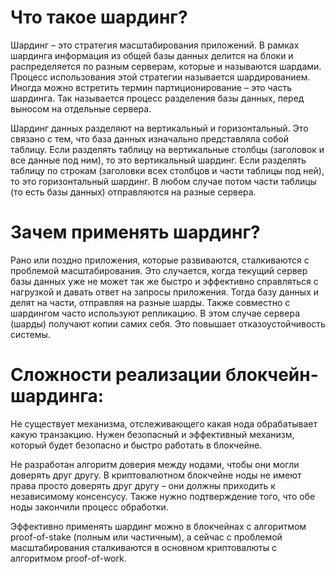 # Что такое шардинг?
Шардинг – это стратегия масштабирования приложений. В рамках шардинга информация из общей базы данных делится на блоки и распределяется по разным серверам, которые и называются шардами. Процесс использования этой стратегии называется шардированием. Иногда можно встретить термин партиционирование – это часть шардинга. Так называется процесс разделения базы данных, перед выносом на отдельные сервера.

Шардинг данных разделяют на вертикальный и горизонтальный. Это связано с тем, что база данных изначально представляла собой таблицу. Если разделять таблицу на вертикальные столбцы (заголовок и все данные под ним), то это вертикальный шардинг. Если разделять таблицу по строкам (заголовки всех столбцов и части таблицы под ней), то это горизонтальный шардинг. В любом случае потом части таблицы (то есть базы данных) отправляются на разные сервера.

# Зачем применять шардинг?
Рано или поздно приложения, которые развиваются, сталкиваются с проблемой масштабирования. Это случается, когда текущий сервер базы данных уже не может так же быстро и эффективно справляться с нагрузкой и давать ответ на запросы приложения. Тогда базу данных и делят на части, отправляя на разные шарды. Также совместно с шардингом часто используют репликацию. В этом случае сервера (шарды) получают копии самих себя. Это повышает отказоустойчивость системы.

# Сложности реализации блокчейн-шардинга:
Не существует механизма, отслеживающего какая нода обрабатывает какую транзакцию. Нужен безопасный и эффективный механизм, который будет безопасно и быстро работать в блокчейне.

Не разработан алгоритм доверия между нодами, чтобы они могли доверять друг другу. В криптовалютном блокчейне ноды не имеют права просто доверять друг другу – они должны приходить к независимому консенсусу. Также нужно подтверждение того, что обе ноды закончили процесс обработки.

Эффективно применять шардинг можно в блокчейнах с алгоритмом proof-of-stake (полным или частичным), а сейчас с проблемой масштабирования сталкиваются в основном криптовалюты с алгоритмом proof-of-work.
